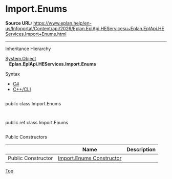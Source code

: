 # Import.Enums

**Source URL:** https://www.eplan.help/en-us/Infoportal/Content/api/2026/Eplan.EplApi.HEServicesu~Eplan.EplApi.HEServices.Import+Enums.html

---

Inheritance Hierarchy

[System.Object](#)  
   **Eplan.EplApi.HEServices.Import.Enums**

Syntax

- [C#](#i-syntax-CS)
- [C++/CLI](#i-syntax-CPP2005)

```
```
public class Import.Enums
```
```

```
```
public ref class Import.Enums
```
```



Public Constructors

|  | Name | Description |
| --- | --- | --- |
| Public Constructor | [Import.Enums Constructor](Eplan.EplApi.HEServicesu~Eplan.EplApi.HEServices.Import+Enums~_ctor.html) |  |

[Top](#top)
